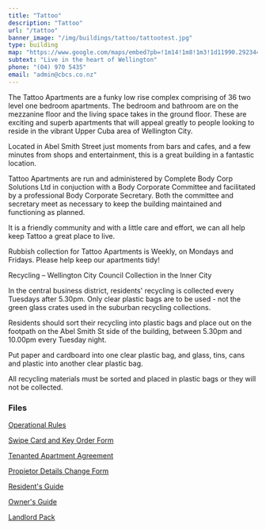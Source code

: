 ```yaml
---
title: "Tattoo"
description: "Tattoo"
url: "/tattoo"
banner_image: "/img/buildings/tattoo/tattootest.jpg"
type: building
map: "https://www.google.com/maps/embed?pb=!1m14!1m8!1m3!1d11990.29234406004!2d174.7749216!3d-41.2963949!3m2!1i1024!2i768!4f13.1!3m3!1m2!1s0x0%3A0x76e2c91abed72059!2sTattoo+apartments!5e0!3m2!1sen!2snz!4v1450337956293"
subtext: "Live in the heart of Wellington"
phone: "(04) 970 5435"
email: "admin@cbcs.co.nz"
---
```

The Tattoo Apartments are a funky low rise complex comprising of 36 two level one bedroom apartments. The bedroom and bathroom are on the mezzanine floor and the living space takes in the ground floor. These are exciting and superb apartments that will appeal greatly to people looking to reside in the vibrant Upper Cuba area of Wellington City.

Located in Abel Smith Street just moments from bars and cafes, and a few minutes from shops and entertainment, this is a great building in a fantastic location.

Tattoo Apartments are run and administered by Complete Body Corp Solutions Ltd in conjuction with a Body Corporate Committee and facilitated by a professional Body Corporate Secretary.  Both the committee and secretary meet as necessary to keep the building maintained and functioning as planned.

It is a friendly community and with a little care and effort, we can all help keep Tattoo a great place to live.

Rubbish collection for Tattoo Apartments is Weekly, on Mondays and Fridays. Please help keep our apartments tidy!
 
Recycling – Wellington City Council Collection in the Inner City

In the central business district, residents' recycling is collected every Tuesdays after 5.30pm. Only clear plastic bags are to be used - not the green glass crates used in the suburban recycling collections.

Residents should sort their recycling into plastic bags and place out on the footpath on the Abel Smith St side of the building, between 5.30pm and 10.00pm every Tuesday night.

Put paper and cardboard into one clear plastic bag, and glass, tins, cans and plastic into another clear plastic bag.

All recycling materials must be sorted and placed in plastic bags or they will not be collected.



### Files

<a href="/files/Tattoo-Apartments-Body-Corporate-Operational-Rules-280912.pdf" target="_blank"><i class="fa fa-file-pdf-o"></i> Operational Rules</a>

<a href="/files/Tattoo-Apartments-Swipe-Card-and-Key-Order-Form.pdf" target="_blank"><i class="fa fa-file-pdf-o"></i> Swipe Card and Key Order Form</a>

<a href="/files/Tattoo-Apartments-Tenanted-Apartment-Agreement.pdf" target="_blank"><i class="fa fa-file-pdf-o"></i> Tenanted Apartment Agreement</a>

<a href="/files/Tattoo-Apartments-Proprietor-Details-Change-Form.pdf" target="_blank"><i class="fa fa-file-pdf-o"></i> Propietor Details Change Form</a>

<a href="/files/Tattoo-Apartments-Residents-Guide.pdf" target="_blank"><i class="fa fa-file-pdf-o"></i> Resident's Guide</a>

<a href="/files/Tattoo-Apartments-Owners-Guide.pdf" target="_blank"><i class="fa fa-file-pdf-o"></i> Owner's Guide</a>

<a href="/files/Tattoo-Apartments-Landlord-Pack.pdf" target="_blank"><i class="fa fa-file-pdf-o"></i> Landlord Pack</a>

